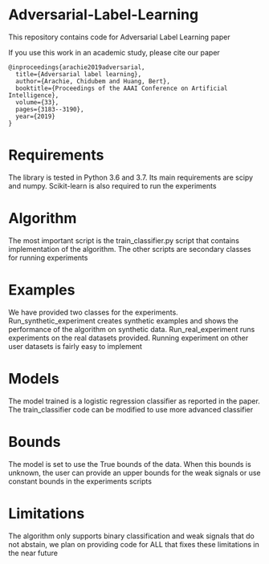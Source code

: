 # Adversarial-Label-Learning
This repository contains code for Adversarial Label Learning paper

If you use this work in an academic study, please cite our paper

```
@inproceedings{arachie2019adversarial,
  title={Adversarial label learning},
  author={Arachie, Chidubem and Huang, Bert},
  booktitle={Proceedings of the AAAI Conference on Artificial Intelligence},
  volume={33},
  pages={3183--3190},
  year={2019}
}
```

# Requirements

The library is tested in Python 3.6 and 3.7. Its main requirements are
scipy and numpy. Scikit-learn is also required to run the experiments


# Algorithm

The most important script is the train_classifier.py script that contains implementation of the algorithm. The other scripts are secondary classes for running experiments

# Examples

We have provided two classes for the experiments. Run_synthetic_experiment creates synthetic examples and shows the performance of the algorithm on synthetic data. Run_real_experiment runs experiments on the real datasets provided. Running experiment on other user datasets is fairly easy to implement


# Models

The model trained is a logistic regression classifier as reported in the paper. The train_classifier code can be modified to use more advanced classifier

# Bounds

The model is set to use the True bounds of the data. When this bounds is unknown, the user can provide an upper bounds for the weak signals or use constant bounds in the experiments scripts


# Limitations

The algorithm only supports binary classification and weak signals that do not abstain, we plan on providing code for ALL that fixes these limitations in the near future
